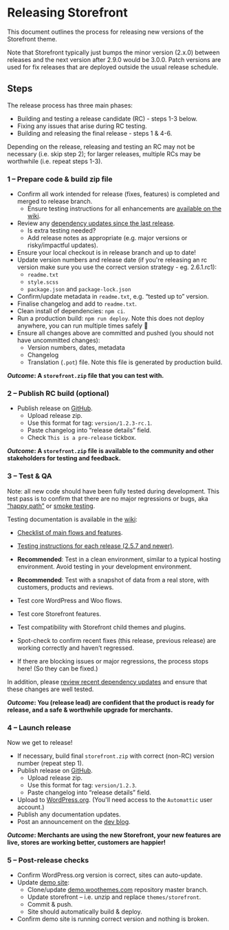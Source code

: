 # Releasing Storefront

This document outlines the process for releasing new versions of the Storefront theme.

Note that Storefront typically just bumps the minor version (2.x.0) between releases and the next version after 2.9.0 would be 3.0.0.  Patch versions are used for fix releases that are deployed outside the usual release schedule.

## Steps

The release process has three main phases:

- Building and testing a release candidate (RC) - steps 1-3 below.
- Fixing any issues that arise during RC testing.
- Building and releasing the final release - steps 1 & 4-6.

Depending on the release, releasing and testing an RC may not be necessary (i.e. skip step 2); for larger releases, multiple RCs may be worthwhile (i.e. repeat steps 1-3).

### 1 – Prepare code & build zip file

- Confirm all work intended for release (fixes, features) is completed and merged to release branch.
  - Ensure testing instructions for all enhancements are [available on the wiki](https://github.com/woocommerce/storefront/wiki/Release-Testing-Instructions).
- Review any [dependency updates since the last release](https://github.com/woocommerce/storefront/pulls?q=is%3Apr+author%3Aapp%2Frenovate+is%3Aclosed).
  - Is extra testing needed?
  - Add release notes as appropriate (e.g. major versions or risky/impactful updates).
- Ensure your local checkout is in release branch and up to date!
- Update version numbers and release date (if you're releasing an rc version make sure you use the correct version strategy - eg. 2.6.1.rc1):
  - `readme.txt`
  - `style.scss`
  - `package.json` and `package-lock.json`
- Confirm/update metadata in `readme.txt`, e.g. “tested up to” version.
- Finalise changelog and add to `readme.txt`.
- Clean install of dependencies: `npm ci`.
- Run a production build: `npm run deploy`. Note this does not deploy anywhere, you can run multiple times safely 🙂
- Ensure all changes above are committed and pushed (you should not have uncommitted changes):
  - Version numbers, dates, metadata
  - Changelog
  - Translation (`.pot`) file. Note this file is generated by production build.

__*Outcome*: A `storefront.zip` file that you can test with.__

### 2 – Publish RC build (optional)

- Publish release on [GitHub](https://github.com/woocommerce/storefront/releases).
  - Upload release zip.
  - Use this format for tag: `version/1.2.3-rc.1`.
  - Paste changelog into “release details” field.
  - Check `This is a pre-release` tickbox.

__*Outcome*: A `storefront.zip` file is available to the community and other stakeholders for testing and feedback.__

### 3 – Test & QA

Note: all new code should have been fully tested during development. This test pass is to confirm that there are no major regressions or bugs, aka [“happy path”](https://en.wikipedia.org/wiki/Happy_path) or [smoke testing](http://softwaretestingfundamentals.com/smoke-testing/).

Testing documentation is available in the [wiki](https://github.com/woocommerce/storefront/wiki/):

- [Checklist of main flows and features](https://github.com/woocommerce/storefront/wiki/Testing-Storefront:-flows-and-features).
- [Testing instructions for each release (2.5.7 and newer)](https://github.com/woocommerce/storefront/wiki/Release-Testing-Instructions).


- __Recommended__: Test in a clean environment, similar to a typical hosting environment. Avoid testing in your development environment.
- __Recommended__: Test with a snapshot of data from a real store, with customers, products and reviews.
- Test core WordPress and Woo flows.
- Test core Storefront features.
- Test compatibility with Storefront child themes and plugins.
- Spot-check to confirm recent fixes (this release, previous release) are working correctly and haven’t regressed.
- If there are blocking issues or major regressions, the process stops here! (So they can be fixed.)

In addition, please [review recent dependency updates](https://github.com/woocommerce/storefront/pulls?q=is%3Apr+author%3Aapp%2Frenovate+is%3Aclosed) and ensure that these changes are well tested.

__*Outcome*: You (release lead) are confident that the product is ready for release, and a safe & worthwhile upgrade for merchants.__

### 4 – Launch release

Now we get to release!

- If necessary, build final `storefront.zip` with correct (non-RC) version number (repeat step 1).
- Publish release on [GitHub](https://github.com/woocommerce/storefront/releases).
  - Upload release zip.
  - Use this format for tag: `version/1.2.3`.
  - Paste changelog into “release details” field.
- Upload to [WordPress.org](https://wordpress.org/themes/upload/). (You'll need access to the `Automattic` user account.)
- Publish any documentation updates.
- Post an announcement on the [dev blog](https://woocommerce.wordpress.com/category/storefront/).

__*Outcome*: Merchants are using the new Storefront, your new features are live, stores are working better, customers are happier!__

### 5 – Post-release checks

- Confirm WordPress.org version is correct, sites can auto-update.
- Update [demo site](https://themes.woocommerce.com/storefront/):
  - Clone/update [demo.woothemes.com](https://github.com/automattic/demo.woothemes.com) repository master branch.
  - Update storefront – i.e. unzip and replace `themes/storefront`.
  - Commit & push.
  - Site should automatically build & deploy.
- Confirm demo site is running correct version and nothing is broken.
